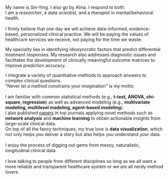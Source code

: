 My name is Sin-Ying. I also go by Alina. I respond to both. <br>
I am a <i>researcher</i>, a <i>data scientist</i>, and a <i>therapist</i> in mental/behavioral health. <br> 
<br>
I firmly believe that one day we will achieve data-informed, evidence-based, personalized clinical practice. We will be paying the values of healthcare services we receive, not paying for the time we waste. <br>

My specialty lies in identifying idiosyncratic factors that predict differential treatment responses. My research also addresses diagnostic issues and facilitates the development of clinically meaningful outcome matrices to improve prediction accuracy. <br>

I integrate a variety of quantitative methods to approach answers to complex clinical questions. <br>
"Never let a method constrains your imagination" is my motto.<br>
<br>
I am familiar with common statistical methods (e.g., <b>t-test, ANOVA, chi-square, regression</b>) as well as advanced modeling (e.g., <b>multivariate modeling, multilevel modeling, agent-based modeling</b>). <br>
I also published [papers](https://scholar.google.com.tw/citations?user=EMc3V7MAAAAJ&hl=en&oi=ao) in top journals applying novel methods such as <b>network analysis</b> and <b>machine learning</b> to obtain actionable insights from large-scale clinical data.<br>
On top of all the fancy techniques, my true love is <b>data visualization</b>, which not only helps you deliver a story but also helps you understand your data. <br>
<br>
I enjoy the process of digging out gems from messy, naturalistic, longitudinal clinical data. <br>
 <br>
I love talking to people from different disciplines so long as we all want a more reliable and transparent healthcare system or we are all nerdy method lovers. <br>
<br>
